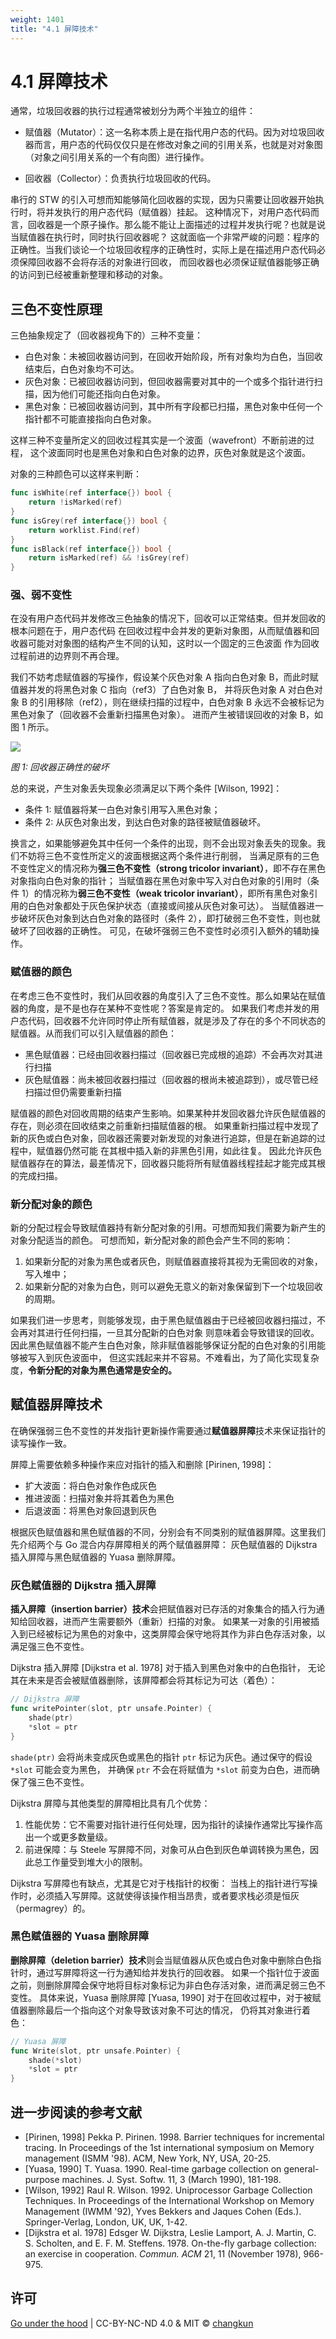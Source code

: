 ```yaml
---
weight: 1401
title: "4.1 屏障技术"
---
```



# 4.1 屏障技术

通常，垃圾回收器的执行过程通常被划分为两个半独立的组件：

- 赋值器（Mutator）：这一名称本质上是在指代用户态的代码。因为对垃圾回收器而言，用户态的代码仅仅只是在修改对象之间的引用关系，也就是对对象图（对象之间引用关系的一个有向图）进行操作。

- 回收器（Collector）：负责执行垃圾回收的代码。

串行的 STW 的引入可想而知能够简化回收器的实现，因为只需要让回收器开始执行时，将并发执行的用户态代码（赋值器）挂起。
这种情况下，对用户态代码而言，回收器是一个原子操作。那么能不能让上面描述的过程并发执行呢？也就是说当赋值器在执行时，同时执行回收器呢？
这就面临一个非常严峻的问题：程序的正确性。当我们谈论一个垃圾回收程序的正确性时，实际上是在描述用户态代码必须保障回收器不会将存活的对象进行回收，
而回收器也必须保证赋值器能够正确的访问到已经被重新整理和移动的对象。

## 三色不变性原理

三色抽象规定了（回收器视角下的）三种不变量：

- 白色对象：未被回收器访问到，在回收开始阶段，所有对象均为白色，当回收结束后，白色对象均不可达。
- 灰色对象：已被回收器访问到，但回收器需要对其中的一个或多个指针进行扫描，因为他们可能还指向白色对象。
- 黑色对象：已被回收器访问到，其中所有字段都已扫描，黑色对象中任何一个指针都不可能直接指向白色对象。

这样三种不变量所定义的回收过程其实是一个波面（wavefront）不断前进的过程，
这个波面同时也是黑色对象和白色对象的边界，灰色对象就是这个波面。

对象的三种颜色可以这样来判断：

```go
func isWhite(ref interface{}) bool {
    return !isMarked(ref)
}
func isGrey(ref interface{}) bool {
    return worklist.Find(ref)
}
func isBlack(ref interface{}) bool {
    return isMarked(ref) && !isGrey(ref)
}
```

### 强、弱不变性

在没有用户态代码并发修改三色抽象的情况下，回收可以正常结束。但并发回收的根本问题在于，用户态代码
在回收过程中会并发的更新对象图，从而赋值器和回收器可能对对象图的结构产生不同的认知，这时以一个固定的三色波面
作为回收过程前进的边界则不再合理。

我们不妨考虑赋值器的写操作，假设某个灰色对象 A 指向白色对象 B，而此时赋值器并发的将黑色对象 C 指向（ref3）了白色对象 B，
并将灰色对象 A 对白色对象 B 的引用移除（ref2），则在继续扫描的过程中，白色对象 B 永远不会被标记为黑色对象了（回收器不会重新扫描黑色对象）。
进而产生被错误回收的对象 B，如图 1 所示。

![](../../../assets/mutator.png)

_图 1: 回收器正确性的破坏_

总的来说，产生对象丢失现象必须满足以下两个条件 [Wilson, 1992]：

- 条件 1: 赋值器将某一白色对象引用写入黑色对象；
- 条件 2: 从灰色对象出发，到达白色对象的路径被赋值器破坏。

换言之，如果能够避免其中任何一个条件的出现，则不会出现对象丢失的现象。我们不妨将三色不变性所定义的波面根据这两个条件进行削弱，
当满足原有的三色不变性定义的情况称为**强三色不变性（strong tricolor invariant）**，即不存在黑色对象指向白色对象的指针；
当赋值器在黑色对象中写入对白色对象的引用时（条件 1）的情况称为**弱三色不变性（weak tricolor invariant）**，即所有黑色对象引用的白色对象都处于灰色保护状态（直接或间接从灰色对象可达）。
当赋值器进一步破坏灰色对象到达白色对象的路径时（条件 2），即打破弱三色不变性，则也就破坏了回收器的正确性。
可见，在破坏强弱三色不变性时必须引入额外的辅助操作。

### 赋值器的颜色

在考虑三色不变性时，我们从回收器的角度引入了三色不变性。那么如果站在赋值器的角度，是不是也存在某种不变性呢？答案是肯定的。
如果我们考虑并发的用户态代码，回收器不允许同时停止所有赋值器，就是涉及了存在的多个不同状态的赋值器。从而我们可以引入赋值器的颜色：

- 黑色赋值器：已经由回收器扫描过（回收器已完成根的追踪）不会再次对其进行扫描
- 灰色赋值器：尚未被回收器扫描过（回收器的根尚未被追踪到），或尽管已经扫描过但仍需要重新扫描

赋值器的颜色对回收周期的结束产生影响。如果某种并发回收器允许灰色赋值器的存在，则必须在回收结束之前重新扫描赋值器的根。
如果重新扫描过程中发现了新的灰色或白色对象，回收器还需要对新发现的对象进行追踪，但是在新追踪的过程中，赋值器仍然可能
在其根中插入新的非黑色引用，如此往复。
因此允许灰色赋值器存在的算法，最差情况下，回收器只能将所有赋值器线程挂起才能完成其根的完成扫描。

### 新分配对象的颜色

新的分配过程会导致赋值器持有新分配对象的引用。可想而知我们需要为新产生的对象分配适当的颜色。
可想而知，新分配对象的颜色会产生不同的影响：

1. 如果新分配的对象为黑色或者灰色，则赋值器直接将其视为无需回收的对象，写入堆中；
2. 如果新分配的对象为白色，则可以避免无意义的新对象保留到下一个垃圾回收的周期。

如果我们进一步思考，则能够发现，由于黑色赋值器由于已经被回收器扫描过，不会再对其进行任何扫描，一旦其分配新的白色对象
则意味着会导致错误的回收。因此黑色赋值器不能产生白色对象，除非赋值器能够保证分配的白色对象的引用能够被写入到灰色波面中，
但这实践起来并不容易。不难看出，为了简化实现复杂度，**令新分配的对象为黑色通常是安全的。**

## 赋值器屏障技术

在确保强弱三色不变性的并发指针更新操作需要通过**赋值器屏障**技术来保证指针的读写操作一致。

屏障上需要依赖多种操作来应对指针的插入和删除 [Pirinen, 1998]：

- 扩大波面：将白色对象作色成灰色
- 推进波面：扫描对象并将其着色为黑色
- 后退波面：将黑色对象回退到灰色

根据灰色赋值器和黑色赋值器的不同，分别会有不同类别的赋值器屏障。这里我们先介绍两个与 Go 混合内存屏障相关的两个赋值器屏障：
灰色赋值器的 Dijkstra 插入屏障与黑色赋值器的 Yuasa 删除屏障。

### 灰色赋值器的 Dijkstra 插入屏障

**插入屏障（insertion barrier）技术**会把赋值器对已存活的对象集合的插入行为通知给回收器，进而产生需要额外（重新）扫描的对象。
如果某一对象的引用被插入到已经被标记为黑色的对象中，这类屏障会保守地将其作为非白色存活对象，以满足强三色不变性。

Dijkstra 插入屏障 [Dijkstra et al. 1978] 对于插入到黑色对象中的白色指针，
无论其在未来是否会被赋值器删除，该屏障都会将其标记为可达（着色）：

```go
// Dijkstra 屏障
func writePointer(slot, ptr unsafe.Pointer) {
    shade(ptr)
    *slot = ptr
}
```

`shade(ptr)` 会将尚未变成灰色或黑色的指针 `ptr` 标记为灰色。通过保守的假设 `*slot` 可能会变为黑色，
并确保 `ptr` 不会在将赋值为 `*slot` 前变为白色，进而确保了强三色不变性。

Dijkstra 屏障与其他类型的屏障相比具有几个优势：

1. 性能优势：它不需要对指针进行任何处理，因为指针的读操作通常比写操作高出一个或更多数量级。
2. 前进保障：与 Steele 写屏障不同，对象可从白色到灰色单调转换为黑色，因此总工作量受到堆大小的限制。

Dijkstra 写屏障也有缺点，尤其是它对于栈指针的权衡：
当栈上的指针进行写操作时，必须插入写屏障。这就使得该操作相当昂贵，或者要求栈必须是恒灰（permagrey）的。

### 黑色赋值器的 Yuasa 删除屏障

**删除屏障（deletion barrier）技术**则会当赋值器从灰色或白色对象中删除白色指针时，通过写屏障将这一行为通知给并发执行的回收器。
如果一个指针位于波面之前，则删除屏障会保守地将目标对象标记为非白色存活对象，进而满足弱三色不变性。
具体来说，Yuasa 删除屏障 [Yuasa, 1990] 对于在回收过程中，对于被赋值器删除最后一个指向这个对象导致该对象不可达的情况，
仍将其对象进行着色：

```go
// Yuasa 屏障
func Write(slot, ptr unsafe.Pointer) {
    shade(*slot)
    *slot = ptr
}
```

## 进一步阅读的参考文献

- [Pirinen, 1998] Pekka P. Pirinen. 1998. Barrier techniques for incremental tracing. In Proceedings of the 1st international symposium on Memory management (ISMM '98). ACM, New York, NY, USA, 20-25.
- [Yuasa, 1990] T. Yuasa. 1990. Real-time garbage collection on general-purpose machines. J. Syst. Softw. 11, 3 (March 1990), 181-198.
- [Wilson, 1992] Raul R. Wilson. 1992. Uniprocessor Garbage Collection Techniques. In Proceedings of the International Workshop on Memory Management (IWMM '92), Yves Bekkers and Jaques Cohen (Eds.). Springer-Verlag, London, UK, UK, 1-42.
- [Dijkstra et al. 1978] Edsger W. Dijkstra, Leslie Lamport, A. J. Martin, C. S. Scholten, and E. F. M. Steffens. 1978. On-the-fly garbage collection: an exercise in cooperation. *Commun. ACM* 21, 11 (November 1978), 966-975.

## 许可

[Go under the hood](https://github.com/changkun/go-under-the-hood) | CC-BY-NC-ND 4.0 & MIT &copy; [changkun](https://changkun.de)
